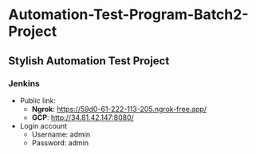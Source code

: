 # Automation-Test-Program-Batch2-Project
## Stylish Automation Test Project
### Jenkins
- Public link: 
   - **Ngrok**: https://59d0-61-222-113-205.ngrok-free.app/
   - **GCP**: http://34.81.42.147:8080/
- Login account
   - Username: admin
   - Password: admin